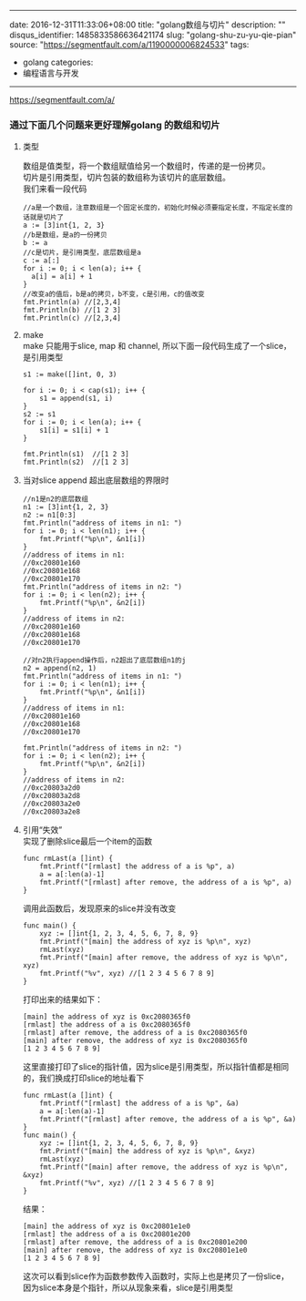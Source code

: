 
---
date: 2016-12-31T11:33:06+08:00
title: "golang数组与切片"
description: ""
disqus_identifier: 1485833586636421174
slug: "golang-shu-zu-yu-qie-pian"
source: "https://segmentfault.com/a/1190000006824533"
tags: 
- golang 
categories:
- 编程语言与开发
---

https://segmentfault.com/a/

### 通过下面几个问题来更好理解golang 的数组和切片

1.  类型

    数组是值类型，将一个数组赋值给另一个数组时，传递的是一份拷贝。\
    切片是引用类型，切片包装的数组称为该切片的底层数组。\
    我们来看一段代码

        //a是一个数组，注意数组是一个固定长度的，初始化时候必须要指定长度，不指定长度的话就是切片了
        a := [3]int{1, 2, 3}
        //b是数组，是a的一份拷贝
        b := a
        //c是切片，是引用类型，底层数组是a
        c := a[:]
        for i := 0; i < len(a); i++ {
          a[i] = a[i] + 1
        }
        //改变a的值后，b是a的拷贝，b不变，c是引用，c的值改变
        fmt.Println(a) //[2,3,4]
        fmt.Println(b) //[1 2 3]
        fmt.Println(c) //[2,3,4]

2.  make\
    make 只能用于slice, map 和 channel,
    所以下面一段代码生成了一个slice，是引用类型

        s1 := make([]int, 0, 3)

        for i := 0; i < cap(s1); i++ {
            s1 = append(s1, i)
        }
        s2 := s1
        for i := 0; i < len(a); i++ {
            s1[i] = s1[i] + 1
        }

        fmt.Println(s1)  //[1 2 3]
        fmt.Println(s2)  //[1 2 3]

3.  当对slice append 超出底层数组的界限时

        //n1是n2的底层数组
        n1 := [3]int{1, 2, 3}
        n2 := n1[0:3]
        fmt.Println("address of items in n1: ")
        for i := 0; i < len(n1); i++ {
            fmt.Printf("%p\n", &n1[i])
        }
        //address of items in n1:
        //0xc20801e160
        //0xc20801e168
        //0xc20801e170
        fmt.Println("address of items in n2: ")
        for i := 0; i < len(n2); i++ {
            fmt.Printf("%p\n", &n2[i])
        }
        //address of items in n2:
        //0xc20801e160
        //0xc20801e168
        //0xc20801e170

        //对n2执行append操作后，n2超出了底层数组n1的j
        n2 = append(n2, 1)
        fmt.Println("address of items in n1: ")
        for i := 0; i < len(n1); i++ {
            fmt.Printf("%p\n", &n1[i])
        }
        //address of items in n1:
        //0xc20801e160
        //0xc20801e168
        //0xc20801e170

        fmt.Println("address of items in n2: ")
        for i := 0; i < len(n2); i++ {
            fmt.Printf("%p\n", &n2[i])
        }
        //address of items in n2:
        //0xc20803a2d0
        //0xc20803a2d8
        //0xc20803a2e0
        //0xc20803a2e8

4.  引用“失效”\
    实现了删除slice最后一个item的函数

        func rmLast(a []int) {
            fmt.Printf("[rmlast] the address of a is %p", a)
            a = a[:len(a)-1]
            fmt.Printf("[rmlast] after remove, the address of a is %p", a)
        }

    调用此函数后，发现原来的slice并没有改变

        func main() {
            xyz := []int{1, 2, 3, 4, 5, 6, 7, 8, 9}
            fmt.Printf("[main] the address of xyz is %p\n", xyz)
            rmLast(xyz)
            fmt.Printf("[main] after remove, the address of xyz is %p\n", xyz)
            fmt.Printf("%v", xyz) //[1 2 3 4 5 6 7 8 9]
        }

    打印出来的结果如下：

        [main] the address of xyz is 0xc2080365f0
        [rmlast] the address of a is 0xc2080365f0
        [rmlast] after remove, the address of a is 0xc2080365f0
        [main] after remove, the address of xyz is 0xc2080365f0
        [1 2 3 4 5 6 7 8 9]

    这里直接打印了slice的指针值，因为slice是引用类型，所以指针值都是相同的，我们换成打印slice的地址看下

        func rmLast(a []int) {
            fmt.Printf("[rmlast] the address of a is %p", &a)
            a = a[:len(a)-1]
            fmt.Printf("[rmlast] after remove, the address of a is %p", &a)
        }
        func main() {
            xyz := []int{1, 2, 3, 4, 5, 6, 7, 8, 9}
            fmt.Printf("[main] the address of xyz is %p\n", &xyz)
            rmLast(xyz)
            fmt.Printf("[main] after remove, the address of xyz is %p\n", &xyz)
            fmt.Printf("%v", xyz) //[1 2 3 4 5 6 7 8 9]
        }

    结果：

        [main] the address of xyz is 0xc20801e1e0
        [rmlast] the address of a is 0xc20801e200
        [rmlast] after remove, the address of a is 0xc20801e200
        [main] after remove, the address of xyz is 0xc20801e1e0
        [1 2 3 4 5 6 7 8 9]

    这次可以看到slice作为函数参数传入函数时，实际上也是拷贝了一份slice，因为slice本身是个指针，所以从现象来看，slice是引用类型



